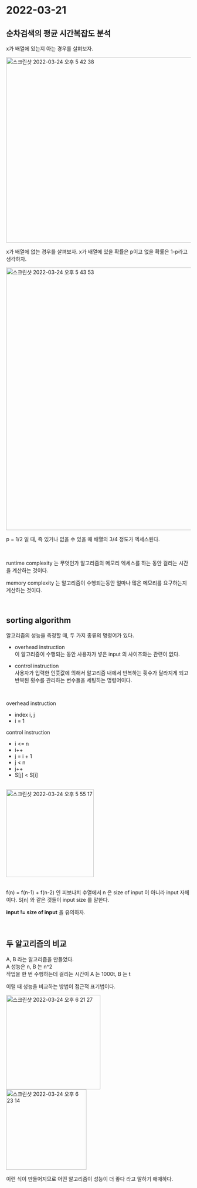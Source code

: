 # 2022-03-21

## 순차검색의 평균 시간복잡도 분석

x가 배열에 있는지 아는 경우를 살펴보자.

<img width="505" alt="스크린샷 2022-03-24 오후 5 42 38" src="https://user-images.githubusercontent.com/67616146/159876880-62e59716-9eee-493c-9e3d-4b677549a1d9.png">

<br/>

x가 배열에 없는 경우를 살펴보자.
x가 배열에 있을 확률은 p이고 없을 확률은 1-p라고 생각하자.

<img width="715" alt="스크린샷 2022-03-24 오후 5 43 53" src="https://user-images.githubusercontent.com/67616146/159877139-2d2dc1bc-fbae-4836-876e-5f983c578689.png">

p = 1/2 일 때, 즉 있거나 없을 수 있을 때 배열의 3/4 정도가 엑세스된다.

<br/>

runtime complexity 는 무엇인가 알고리즘의 메모리 엑세스를 하는 동안 걸리는 시간을 계산하는 것이다.

memory complexity 는 알고리즘이 수행되는동안 얼마나 많은 메모리를 요구하는지 계산하는 것이다.

<br/>

## sorting algorithm

알고리즘의 성능을 측정할 때, 두 가지 종류의 명령어가 있다.

- overhead instruction<br/>
  이 알고리즘이 수행되는 동안 사용자가 넣은 input 의 사이즈와는 관련이 없다.

- control instruction<br/>
  사용자가 입력한 인풋값에 의해서 알고리즘 내에서 반복하는 횟수가 달라지게 되고 반복된 횟수를 관리하는 변수들을 세팅하는 명령어이다.

<br/>

overhead instruction

- index i, j
- i = 1

control instruction

- i <= n
- i++
- j = i + 1
- j < n
- j++
- S[j] < S[i]

<br/>

  <img width="239" alt="스크린샷 2022-03-24 오후 5 55 17" src="https://user-images.githubusercontent.com/67616146/159879197-c6537ccf-cccd-4752-a04d-555cd87c2be2.png">

<br/>
<br/>

f(n) = f(n-1) + f(n-2) 인 피보나치 수열에서 n 은 size of input 이 아니라 input 자체이다. S[n] 와 같은 것들이 input size 를 말한다.

**input != size of input** 을 유의하자.

<br/>

## 두 알고리즘의 비교

A, B 라는 알고리즘을 만들었다.<br/>
A 성능은 n, B 는 n^2<br/>
작업을 한 번 수행하는데 걸리는 시간이 A 는 1000t, B 는 t

이럴 때 성능을 비교하는 방법이 점근적 표기법이다.

<img width="257" alt="스크린샷 2022-03-24 오후 6 21 27" src="https://user-images.githubusercontent.com/67616146/159884210-172a273b-63c5-4d8b-939b-647f40b179e5.png">

<br/>

<img width="219" alt="스크린샷 2022-03-24 오후 6 23 14" src="https://user-images.githubusercontent.com/67616146/159884589-62ea2235-3049-40df-b637-e6151bc5c5f4.png">

이런 식이 만들어지므로 어떤 알고리즘이 성능이 더 좋다 라고 말하기 애매하다.
